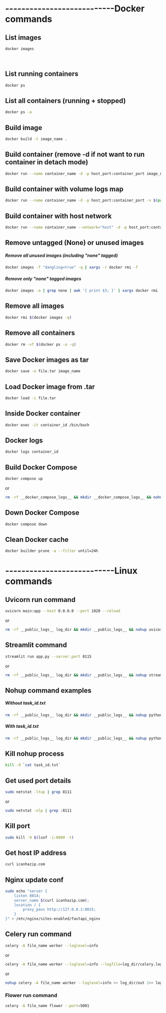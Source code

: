 # ---------------------------Docker commands

## List images

```bash
docker images
```

</br>


## List running containers

```bash
docker ps
```

## List all containers (running + stopped)

```bash
docker ps -a
```

## Build image

```bash
docker build -t image_name .
```

## Build container (remove -d if not want to run container in detach mode)

```bash
docker run --name container_name -d -p host_port:container_port image_name
```

## Build container with volume logs map

```bash
docker run --name container_name -d -p host_port:container_port -v $(pwd)/logs:/app/logs image_name
```

## Build container with host network

```bash
docker run --name container_name --network="host" -d -p host_port:container_port image_name
```

## Remove untagged (None) or unused images

##### Remove all unused images (including "none" tagged)
```bash
docker images -f "dangling=true" -q | xargs -r docker rmi -f
```
##### Remove only "none" tagged images
```bash
docker images -a | grep none | awk '{ print $3; }' | xargs docker rmi
```

## Remove all images

```bash
docker rmi $(docker images -q)
```

## Remove all containers

```bash
docker rm -vf $(docker ps -a -q)
```

## Save Docker images as tar

```bash
docker save -o file.tar image_name
```

## Load Docker image from .tar

```bash
docker load -i file.tar
```

## Inside Docker container

```bash
docker exec -it container_id /bin/bash
```

## Docker logs

```bash
docker logs container_id
```

## Build Docker Compose

```bash
docker compose up
```
or
```bash
rm -rf __docker_compose_logs__ && mkdir __docker_compose_logs__ && nohup docker compose up --remove-orphans --build >> __docker_compose_logs__/out 2>> __docker_compose_logs__/error &
```

## Down Docker Compose

```bash
docker compose down
```

## Clean Docker cache

```bash
docker builder prune -a --filter until=24h
```


# ---------------------------Linux commands

## Uvicorn run command

```bash
uvicorn main:app --host 0.0.0.0 --port 1020 --reload
```
or
```bash
rm -rf __public_logs__ log_dir && mkdir __public_logs__ && nohup uvicorn main:app --host 0.0.0.0 --port 8000 --reload >> __public_logs__/out 2>> __public_logs__/error & echo $! > task_id.txt
```

## Streamlit command

```bash
streamlit run app.py --server.port 8115
```
or
```bash
rm -rf __public_logs__ log_dir && mkdir __public_logs__ && nohup streamlit run app.py --server.port 8115 >> __public_logs__/out 2>> __public_logs__/error & echo $! > task_id.txt
```

## Nohup command examples

##### Without task_id.txt
```bash
rm -rf __public_logs__ log_dir && mkdir __public_logs__ && nohup python -u app.py >> __public_logs__/out 2>> __public_logs__/error &
```
##### With task_id.txt
```bash
rm -rf __public_logs__ log_dir && mkdir __public_logs__ && nohup python -u app.py >> __public_logs__/out 2>> __public_logs__/error & echo $! > task_id.txt
```

## Kill nohup process

```bash
kill -9 `cat task_id.txt`
```

## Get used port details

```bash
sudo netstat -ltup | grep 8111
```
or
```bash
sudo netstat -nlp | grep :8111
```

## Kill port

```bash
sudo kill -9 $(lsof -i:8000 -t)
```

## Get host IP address

```bash
curl icanhazip.com
```

## Nginx update conf

```bash
sudo echo "server {
    listen 8014;
    server_name $(curl icanhazip.com);
    location / {
        proxy_pass http://127.0.0.1:8015;
    }
}" > /etc/nginx/sites-enabled/fastapi_nginx
```

## Celery run command

```bash
celery -A file_name worker --loglevel=info
```
or
```bash
celery -A file_name worker --loglevel=info --logfile=log_dir/celery.log
```
or
```bash
nohup celery -A file_name worker --loglevel=info >> log_dir/out 2>> log_dir/error & echo $! > task_id.txt
```

### Flower run command
```bash
celery -A file_name flower --port=5001
```
